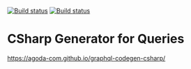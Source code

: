 [![Build status](https://ci.appveyor.com/api/projects/status/f61k8b4hcwv8gdy2?svg=true)](https://ci.appveyor.com/project/jenol/graphql-codegen-csharp)
[![Build status](https://ci.appveyor.com/api/projects/status/f61k8b4hcwv8gdy2/branch/master?svg=true)](https://ci.appveyor.com/project/jenol/graphql-codegen-csharp/branch/master)


# CSharp Generator for Queries

https://agoda-com.github.io/graphql-codegen-csharp/